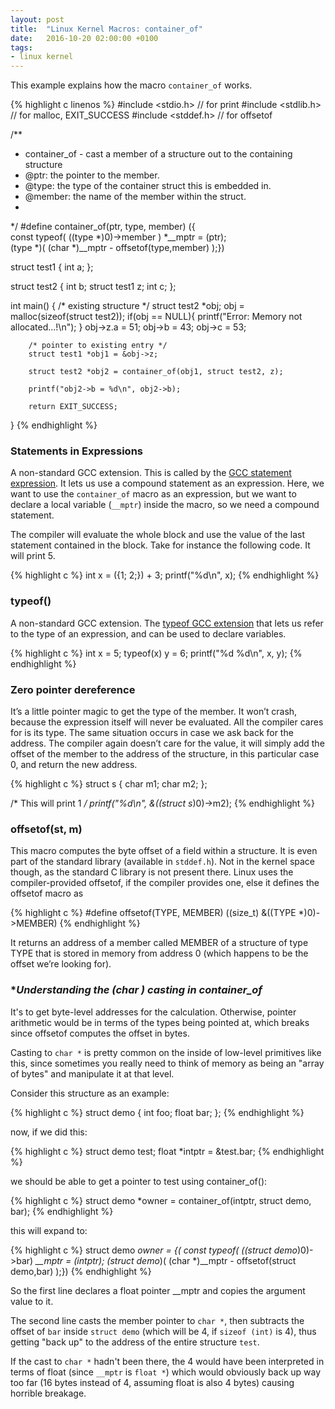 ```yaml
---
layout: post
title:  "Linux Kernel Macros: container_of"
date:   2016-10-20 02:00:00 +0100
tags:
- linux kernel
---
```


This example explains how the macro `container_of` works.

{% highlight c linenos %}
#include <stdio.h>  // for print
#include <stdlib.h> // for malloc, EXIT_SUCCESS
#include <stddef.h> // for offsetof

/**
 * container_of - cast a member of a structure out to the containing structure
 * @ptr:	the pointer to the member.
 * @type:	the type of the container struct this is embedded in.
 * @member:	the name of the member within the struct.
 *
 */
#define container_of(ptr, type, member) ({ \
                const typeof( ((type *)0)->member ) *__mptr = (ptr); \
                (type *)( (char *)__mptr - offsetof(type,member) );})

struct test1 {
        int a;
};

struct test2 {
        int b;
        struct test1 z;
        int c;
};

int
main() {
        /* existing structure */
        struct test2 *obj;
        obj = malloc(sizeof(struct test2));
        if(obj == NULL){
                printf("Error: Memory not allocated...!\n");
        }
        obj->z.a = 51;
        obj->b = 43;
        obj->c = 53;

        /* pointer to existing entry */
        struct test1 *obj1 = &obj->z;

        struct test2 *obj2 = container_of(obj1, struct test2, z);

        printf("obj2->b = %d\n", obj2->b);

        return EXIT_SUCCESS;
}
{% endhighlight %}

### **Statements in Expressions**

A non-standard GCC extension. This is called by the [GCC statement expression](https://gcc.gnu.org/onlinedocs/gcc/Statement-Exprs.html). It lets us use a compound statement as an expression. Here, we want to use the `container_of` macro as an expression, but we want to declare a local variable (`__mptr`) inside the macro, so we need a compound statement.

The compiler will evaluate the whole block and use the value of the last statement contained in the block. Take for instance the following code. It will print 5.

{% highlight c %}
int x = ({1; 2;}) + 3;
printf("%d\n", x);
{% endhighlight %}

### **typeof()**

A non-standard GCC extension. The [typeof GCC extension](https://gcc.gnu.org/onlinedocs/gcc/Typeof.html#Typeof) that lets us refer to the type of an expression, and can be used to declare variables.

{% highlight c %}
int x = 5;
typeof(x) y = 6;
printf("%d %d\n", x, y);
{% endhighlight %}

### **Zero pointer dereference**

It’s a little pointer magic to get the type of the member. It won’t crash, because the expression itself will never be evaluated. All the compiler cares for is its type. The same situation occurs in case we ask back for the address. The compiler again doesn’t care for the value, it will simply add the offset of the member to the address of the structure, in this particular case 0, and return the new address.

{% highlight c %}
struct s {
        char m1;
        char m2;
};

/* This will print 1 */
printf("%d\n", &((struct s*)0)->m2);
{% endhighlight %}

### **offsetof(st, m)**

This macro computes the byte offset of a field within a structure. It is even part of the standard library (available in `stddef.h`). Not in the kernel space though, as the standard C library is not present there. Linux uses the compiler-provided offsetof, if the compiler provides one, else it defines the offsetof macro as

{% highlight c %}
#define offsetof(TYPE, MEMBER) ((size_t) &((TYPE *)0)->MEMBER)
{% endhighlight %}

It returns an address of a member called MEMBER of a structure of type TYPE that is stored in memory from address 0 (which happens to be the offset we’re looking for).

### **Understanding the (char *) casting in container_of**

It's to get byte-level addresses for the calculation. Otherwise, pointer arithmetic would be in terms of the types being pointed at, which breaks since offsetof computes the offset in bytes.

Casting to `char *` is pretty common on the inside of low-level primitives like this, since sometimes you really need to think of memory as being an "array of bytes" and manipulate it at that level.

Consider this structure as an example:

{% highlight c %}
struct demo {
  int foo;
  float bar;
};
{% endhighlight %}

now, if we did this:

{% highlight c %}
struct demo test;
float *intptr = &test.bar;
{% endhighlight %}

we should be able to get a pointer to test using container_of():

{% highlight c %}
struct demo *owner = container_of(intptr, struct demo, bar);
{% endhighlight %}

this will expand to:

{% highlight c %}
struct demo *owner = {(
    const typeof( ((struct demo*)0)->bar) *__mptr = (intptr);
    (struct demo*)( (char *)__mptr - offsetof(struct demo,bar) );})
{% endhighlight %}

So the first line declares a float pointer __mptr and copies the argument value to it.

The second line casts the member pointer to `char *`, then subtracts the offset of `bar` inside `struct demo` (which will be 4, if `sizeof (int)` is 4), thus getting "back up" to the address of the entire structure `test`.

If the cast to `char *` hadn't been there, the 4 would have been interpreted in terms of float (since `__mptr` is `float *`) which would obviously back up way too far (16 bytes instead of 4, assuming float is also 4 bytes) causing horrible breakage.
